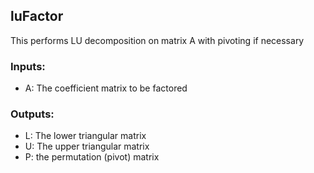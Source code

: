 ## luFactor
This performs LU decomposition on matrix A with pivoting if necessary

### Inputs:
* A: The coefficient matrix to be factored
### Outputs:
* L: The lower triangular matrix
* U: The upper triangular matrix
* P: the permutation (pivot) matrix


